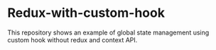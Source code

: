 # Redux-with-custom-hook
This repository shows an example of global state management using custom hook without redux and context API.
